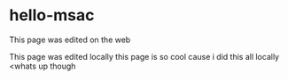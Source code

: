 # hello-msac
This page was edited on the web

This page was edited locally
 this page is so cool cause i did this all locally 
 <whats up though
>